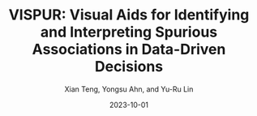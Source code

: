 ---
title: "VISPUR: Visual Aids for Identifying and Interpreting Spurious Associations in Data-Driven Decisions"
collection: publications
permalink: /publication/p8-vis-2023-vispur
date: 2023-10-01
venue: 'TVCG 2023'
author: 'Xian Teng, Yongsu Ahn, and Yu-Ru Lin'
paperurl: 'http://academicpages.github.io/files/paper3.pdf'
citation: 'Your Name, You. (2015). &quot;Paper Title Number 3.&quot; <i>Journal 1</i>. 1(3).'
---